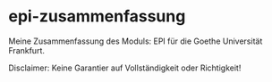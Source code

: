 # epi-zusammenfassung
Meine Zusammenfassung des Moduls: EPI für die Goethe Universität Frankfurt.


Disclaimer: Keine Garantier auf Vollständigkeit oder Richtigkeit!
